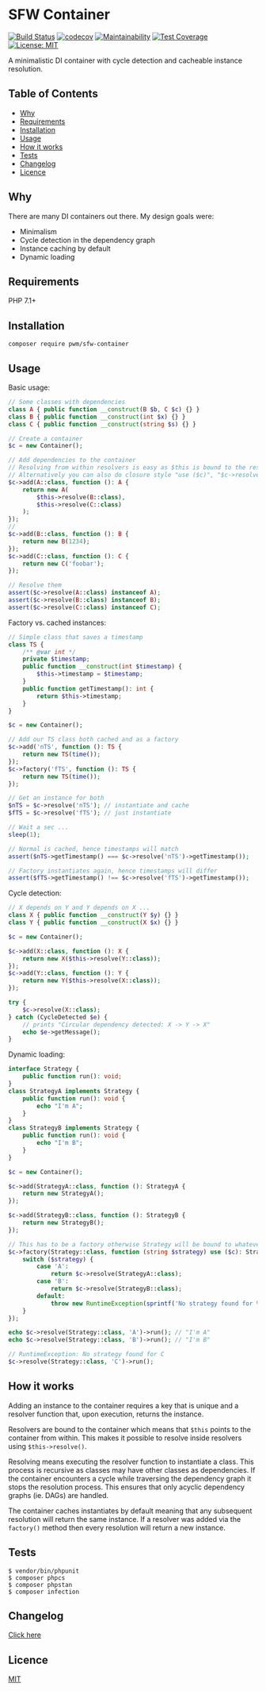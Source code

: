 # SFW Container

[![Build Status](https://travis-ci.org/pwm/sfw-container.svg?branch=master)](https://travis-ci.org/pwm/sfw-container)
[![codecov](https://codecov.io/gh/pwm/sfw-container/branch/master/graph/badge.svg)](https://codecov.io/gh/pwm/sfw-container)
[![Maintainability](https://api.codeclimate.com/v1/badges/e9df833499b7885e0f21/maintainability)](https://codeclimate.com/github/pwm/sfw-container/maintainability)
[![Test Coverage](https://api.codeclimate.com/v1/badges/e9df833499b7885e0f21/test_coverage)](https://codeclimate.com/github/pwm/sfw-container/test_coverage)
[![License: MIT](https://img.shields.io/badge/License-MIT-yellow.svg)](https://opensource.org/licenses/MIT)

A minimalistic DI container with cycle detection and cacheable instance resolution. 

## Table of Contents

* [Why](#why)
* [Requirements](#requirements)
* [Installation](#installation)
* [Usage](#usage)
* [How it works](#how-it-works)
* [Tests](#tests)
* [Changelog](#changelog)
* [Licence](#licence)

## Why

There are many DI containers out there. My design goals were:

- Minimalism
- Cycle detection in the dependency graph
- Instance caching by default
- Dynamic loading

## Requirements

PHP 7.1+

## Installation

    composer require pwm/sfw-container

## Usage

Basic usage:

```php
// Some classes with dependencies
class A { public function __construct(B $b, C $c) {} }
class B { public function __construct(int $x) {} }
class C { public function __construct(string $s) {} }

// Create a container
$c = new Container();

// Add dependencies to the container
// Resolving from within resolvers is easy as $this is bound to the resolver as seen below
// Alternatively you can also do closure style "use ($c)", "$c->resolve(...)"
$c->add(A::class, function (): A {
    return new A(
        $this->resolve(B::class),
        $this->resolve(C::class)
    );
});
// 
$c->add(B::class, function (): B {
    return new B(1234);
});
$c->add(C::class, function (): C {
    return new C('foobar');
});

// Resolve them
assert($c->resolve(A::class) instanceof A);
assert($c->resolve(B::class) instanceof B);
assert($c->resolve(C::class) instanceof C);
```

Factory vs. cached instances:

```php
// Simple class that saves a timestamp
class TS {
    /** @var int */
    private $timestamp;
    public function __construct(int $timestamp) {
        $this->timestamp = $timestamp;
    }
    public function getTimestamp(): int {
        return $this->timestamp;
    }
}

$c = new Container();

// Add our TS class both cached and as a factory
$c->add('nTS', function (): TS {
    return new TS(time());
});
$c->factory('fTS', function (): TS {
    return new TS(time());
});

// Get an instance for both
$nTS = $c->resolve('nTS'); // instantiate and cache
$fTS = $c->resolve('fTS'); // just instantiate

// Wait a sec ...
sleep(1);

// Normal is cached, hence timestamps will match
assert($nTS->getTimestamp() === $c->resolve('nTS')->getTimestamp());

// Factory instantiates again, hence timestamps will differ
assert($fTS->getTimestamp() !== $c->resolve('fTS')->getTimestamp());
```

Cycle detection:

```php
// X depends on Y and Y depends on X ...
class X { public function __construct(Y $y) {} }
class Y { public function __construct(X $x) {} }

$c = new Container();

$c->add(X::class, function (): X {
    return new X($this->resolve(Y::class));
});
$c->add(Y::class, function (): Y {
    return new Y($this->resolve(X::class));
});

try {
    $c->resolve(X::class);
} catch (CycleDetected $e) {
    // prints "Circular dependency detected: X -> Y -> X"
    echo $e->getMessage();
}
```

Dynamic loading:

```php
interface Strategy {
    public function run(): void;
}
class StrategyA implements Strategy {
    public function run(): void {
        echo "I'm A";
    }
}
class StrategyB implements Strategy {
    public function run(): void {
        echo "I'm B";
    }
}

$c = new Container();

$c->add(StrategyA::class, function (): StrategyA {
    return new StrategyA();
});

$c->add(StrategyB::class, function (): StrategyB {
    return new StrategyB();
});

// This has to be a factory otherwise Strategy will be bound to whatever it first resolves to
$c->factory(Strategy::class, function (string $strategy) use ($c): Strategy {
    switch ($strategy) {
        case 'A':
            return $c->resolve(StrategyA::class);
        case 'B':
            return $c->resolve(StrategyB::class);
        default:
            throw new RuntimeException(sprintf('No strategy found for %s', $strategy));
    }
});

echo $c->resolve(Strategy::class, 'A')->run(); // "I'm A"
echo $c->resolve(Strategy::class, 'B')->run(); // "I'm B"

// RuntimeException: No strategy found for C
$c->resolve(Strategy::class, 'C')->run();
```

## How it works

Adding an instance to the container requires a key that is unique and a resolver function that, upon execution, returns the instance.

Resolvers are bound to the container which means that `$this` points to the container from within. This makes it possible to resolve inside resolvers using `$this->resolve()`.

Resolving means executing the resolver function to instantiate a class. This process is recursive as classes may have other classes as dependencies. If the container encounters a cycle while traversing the dependency graph it stops the resolution process. This ensures that only acyclic dependency graphs (ie. DAGs) are handled.

The container caches instantiates by default meaning that any subsequent resolution will return the same instance. If a resolver was added via the `factory()` method then every resolution will return a new instance.

## Tests

	$ vendor/bin/phpunit
	$ composer phpcs
	$ composer phpstan
	$ composer infection

## Changelog

[Click here](changelog.md)

## Licence

[MIT](LICENSE)

